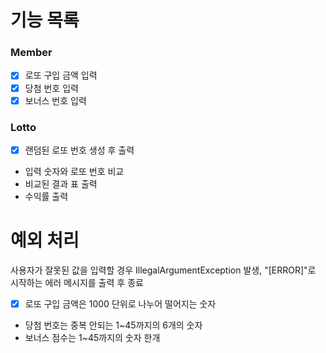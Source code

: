 # 기능 목록

### Member

- [x] 로또 구입 금액 입력
- [x] 당첨 번호 입력
- [x] 보너스 번호 입력

### Lotto

- [x] 랜덤된 로또 번호 생성 후 출력
- 입력 숫자와 로또 번호 비교
- 비교된 결과 표 출력
- 수익률 출력


# 예외 처리
사용자가 잘못된 값을 입력할 경우 IllegalArgumentException 발생, "[ERROR]"로 시작하는 에러 메시지를 출력 후 종료
- [x] 로또 구입 금액은 1000 단위로 나누어 떨어지는 숫자
- 당첨 번호는 중복 안되는 1~45까지의 6개의 숫자
- 보너스 점수는 1~45까지의 숫자 한개 